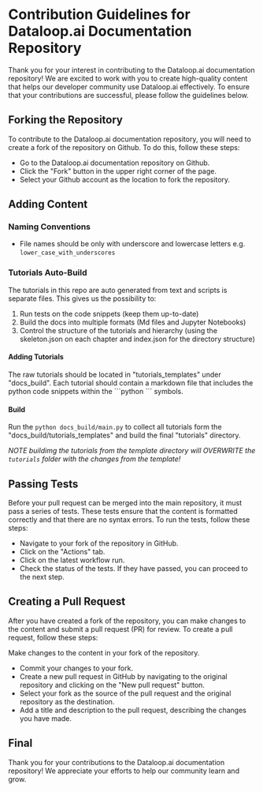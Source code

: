 # Contribution Guidelines for Dataloop.ai Documentation Repository

Thank you for your interest in contributing to the Dataloop.ai documentation repository!
We are excited to work with you to create high-quality content that helps our developer community use Dataloop.ai
effectively.
To ensure that your contributions are successful, please follow the guidelines below.

## Forking the Repository

To contribute to the Dataloop.ai documentation repository, you will need to create a fork of the repository on Github.
To do this, follow these steps:

* Go to the Dataloop.ai documentation repository on Github.
* Click the "Fork" button in the upper right corner of the page.
* Select your Github account as the location to fork the repository.

## Adding Content

### Naming Conventions

* File names should be only with underscore and lowercase letters e.g. `lower_case_with_underscores`

### Tutorials Auto-Build

The tutorials in this repo are auto generated from text and scripts is separate files.
This gives us the possibility to:

1. Run tests on the code snippets (keep them up-to-date)
2. Build the docs into multiple formats (Md files and Jupyter Notebooks)
3. Control the structure of the tutorials and hierarchy (using the skeleton.json on each chapter and index.json for the
   directory structure)

#### Adding Tutorials

The raw tutorials should be located in "tutorials_templates" under "docs_build".
Each tutorial should contain a markdown file that includes the python code snippets within the \```python ``` symbols.


#### Build

Run the `python docs_build/main.py` to collect all tutorials form the "docs_build/tutorials_templates" and build the final
"tutorials" directory.

*NOTE buildimg the tutorials from the template directory will OVERWRITE the `tutorials` folder with the changes from the
template!*

## Passing Tests

Before your pull request can be merged into the main repository, it must pass a series of tests.
These tests ensure that the content is formatted correctly and that there are no syntax errors. To run the tests, follow
these steps:

* Navigate to your fork of the repository in GitHub.
* Click on the "Actions" tab.
* Click on the latest workflow run.
* Check the status of the tests. If they have passed, you can proceed to the next step.

## Creating a Pull Request

After you have created a fork of the repository, you can make changes to the content and submit a pull request (PR) for
review.
To create a pull request, follow these steps:

Make changes to the content in your fork of the repository.

* Commit your changes to your fork.
* Create a new pull request in GitHub by navigating to the original repository and clicking on the "New pull request"
  button.
* Select your fork as the source of the pull request and the original repository as the destination.
* Add a title and description to the pull request, describing the changes you have made.

## Final

Thank you for your contributions to the Dataloop.ai documentation repository! We appreciate your efforts to help our
community learn and grow.



